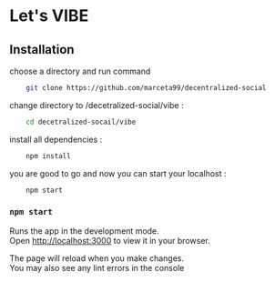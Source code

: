 # Let's VIBE 

## Installation 

choose a directory and run command
```bash
    git clone https://github.com/marceta99/decentralized-social
```

change directory to /decetralized-social/vibe : 
```bash
    cd decetralized-socail/vibe
```
install all dependencies : 
```bash
    npm install
```
you are good to go and now you can start your localhost : 
```bash
    npm start 
```
 
### `npm start`

Runs the app in the development mode.\
Open [http://localhost:3000](http://localhost:3000) to view it in your browser.

The page will reload when you make changes.\
You may also see any lint errors in the console